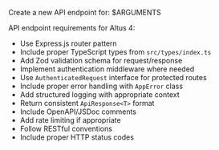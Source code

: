 Create a new API endpoint for: $ARGUMENTS

API endpoint requirements for Altus 4:

- Use Express.js router pattern
- Include proper TypeScript types from `src/types/index.ts`
- Add Zod validation schema for request/response
- Implement authentication middleware where needed
- Use `AuthenticatedRequest` interface for protected routes
- Include proper error handling with `AppError` class
- Add structured logging with appropriate context
- Return consistent `ApiResponse<T>` format
- Include OpenAPI/JSDoc comments
- Add rate limiting if appropriate
- Follow RESTful conventions
- Include proper HTTP status codes
